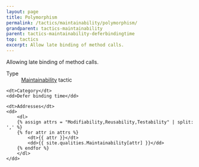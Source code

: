 ```yaml
---
layout: page
title: Polymorphism
permalink: /tactics/maintainability/polymorphism/
grandparent: tactics-maintainability
parent: tactics-maintainability-deferbindingtime
top: tactics
excerpt: Allow late binding of method calls.
---
```


Allowing late binding of method calls.

<dl>
    <dt>Type</dt>
    <dd><a href="{{ '/quality/maintainability/' | relative_url }}">Maintainability</a> tactic</dd>
    
    <dt>Category</dt>
    <dd>Defer binding time</dd>
    
    <dt>Addresses</dt>
    <dd>
        <dl>
        {% assign attrs = "Modifiability,Reusability,Testability" | split: ',' %}
        {% for attr in attrs %}
            <dt>{{ attr }}</dt>
            <dd>{{ site.qualities.Maintainability[attr] }}</dd>
        {% endfor %}
        </dl>
    </dd>
</dl>
